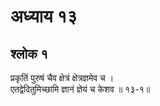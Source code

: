 # अध्याय १३

## श्लोक १

प्रकृतिं पुरुषं चैव क्षेत्रं क्षेत्रज्ञमेव च ।<br>एतद्वेदितुमिच्छामि ज्ञानं ज्ञेयं च केशव ॥ १३-१॥<br><br>

